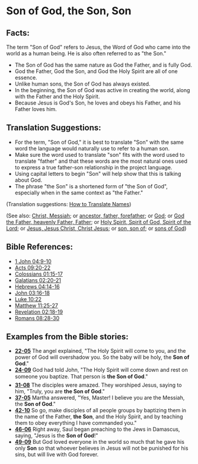 # Son of God, the Son, Son #

## Facts: ##

The term "Son of God" refers to Jesus, the Word of God who came into the world as a human being. He is also often referred to as "the Son."

* The Son of God has the same nature as God the Father, and is fully God.
* God the Father, God the Son, and God the Holy Spirit are all of one essence.
* Unlike human sons, the Son of God has always existed.
* In the beginning, the Son of God was active in creating the world, along with the Father and the Holy Spirit.
* Because Jesus is God's Son, he loves and obeys his Father, and his Father loves him.

## Translation Suggestions: ##

* For the term, "Son of God," it is best to translate "Son" with the same word the language would naturally use to refer to a human son.
* Make sure the word used to translate "son" fits with the word used to translate "father" and that these words are the most natural ones used to express a true father-son relationship in the project language.
* Using capital letters to begin "Son" will help show that this is talking about God.
* The phrase "the Son" is a shortened form of "the Son of God", especially when in the same context as "the Father."

(Translation suggestions: [How to Translate Names](https://git.door43.org/Door43/en-ta-translate-vol1/src/master/content/translate_names.md))

(See also: [Christ, Messiah](../kt/christ.md); or [ancestor, father, forefather](../other/father.md); or [God](../kt/god.md); or [God the Father, heavenly Father, Father](../kt/godthefather.md); or [Holy Spirit, Spirit of God, Spirit of the Lord](../kt/holyspirit.md); or [Jesus, Jesus Christ, Christ Jesus](../kt/jesus.md); or [son, son of](../kt/son.md); or [sons of God](../kt/sonsofgod.md))

## Bible References: ##

* [1 John 04:9-10](https://door43.org/en/bible/notes/1jn/04/09)
* [Acts 09:20-22](https://door43.org/en/bible/notes/act/09/20)
* [Colossians 01:15-17](https://door43.org/en/bible/notes/col/01/15)
* [Galatians 02:20-21](https://door43.org/en/bible/notes/gal/02/20)
* [Hebrews 04:14-16](https://door43.org/en/bible/notes/heb/04/14)
* [John 03:16-18](https://door43.org/en/bible/notes/jhn/03/16)
* [Luke 10:22](https://door43.org/en/bible/notes/luk/10/22)
* [Matthew 11:25-27](https://door43.org/en/bible/notes/mat/11/25)
* [Revelation 02:18-19](https://door43.org/en/bible/notes/rev/02/18)
* [Romans 08:28-30](https://door43.org/en/bible/notes/rom/08/28)

## Examples from the Bible stories: ##

* __[22-05](https://door43.org/en/obs/notes/frames/22-05)__ The angel explained, "The Holy Spirit will come to you, and the power of God will overshadow you. So the baby will be holy, the __Son of God__."
* __[24-09](https://door43.org/en/obs/notes/frames/24-09)__ God had told John, "The Holy Spirit will come down and rest on someone you baptize. That person is __the Son of God__."
* __[31-08](https://door43.org/en/obs/notes/frames/31-08)__ The disciples were amazed. They worshiped Jesus, saying to him, "Truly, you are __the Son of God__."
* __[37-05](https://door43.org/en/obs/notes/frames/37-05)__ Martha answered, "Yes, Master! I believe you are the Messiah, the __Son of God__."
* __[42-10](https://door43.org/en/obs/notes/frames/42-10)__ So go, make disciples of all people groups by baptizing them in the name of the Father, __the Son__, and the Holy Spirit, and by teaching them to obey everything I have commanded you."
* __[46-06](https://door43.org/en/obs/notes/frames/46-06)__ Right away, Saul began preaching to the Jews in Damascus, saying, "Jesus is the __Son of God__!"
* __[49-09](https://door43.org/en/obs/notes/frames/49-09)__ But God loved everyone in the world so much that he gave his only __Son__  so that whoever believes in Jesus will not be punished for his sins, but will live with God forever.


